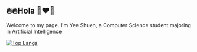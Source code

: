 ## 🔥🔥Hola 👋❤️‍🔥

<!--
**yeeshuen-c/yeeshuen-c** is a ✨ _special_ ✨ repository because its `README.md` (this file) appears on your GitHub profile.

Here are some ideas to get you started:

- 🔭 I’m currently looking for internship starting from Feb 2024
- 🌱 I’m Computer Science student majoring in Artificial Intelligence
- 💬 Ask me about ...
- 📫 How to reach me: ...
- 😄 Pronouns: ...
- ⚡ Fun fact: ...
-->

Welcome to my page. 
I'm Yee Shuen, a Computer Science student majoring in Artificial Intelligence

[![Top Langs](https://github-readme-stats.vercel.app/api/top-langs/?username=anuraghazra&layout=compact)](https://github.com/anuraghazra/github-readme-stats)
